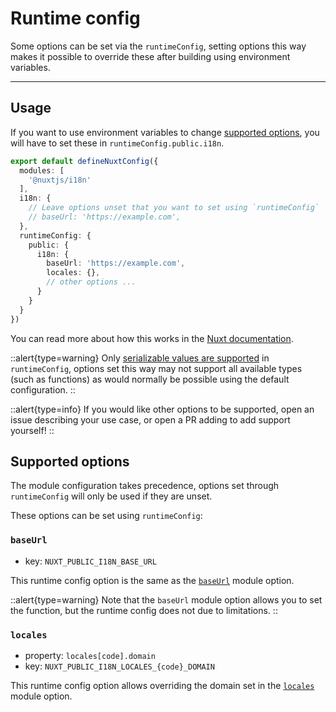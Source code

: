 # Runtime config

Some options can be set via the `runtimeConfig`, setting options this way makes it possible to override these after building using environment variables.

---

## Usage

If you want to use environment variables to change [supported options](#supported-options), you will have to set these in `runtimeConfig.public.i18n`. 

```ts {}[nuxt.config.ts]
export default defineNuxtConfig({
  modules: [
    '@nuxtjs/i18n'
  ],
  i18n: {
    // Leave options unset that you want to set using `runtimeConfig`
    // baseUrl: 'https://example.com',
  },
  runtimeConfig: {
    public: {
      i18n: {
        baseUrl: 'https://example.com',
        locales: {},
        // other options ...
      }
    }
  }
})
```

You can read more about how this works in the [Nuxt documentation](https://nuxt.com/docs/guide/going-further/runtime-config#environment-variables).


::alert{type=warning}
Only [serializable values are supported](https://nuxt.com/docs/guide/going-further/runtime-config#serialization) in `runtimeConfig`, options set this way may not support all available types (such as functions) as would normally be possible using the default configuration.
::

::alert{type=info}
If you would like other options to be supported, open an issue describing your use case, or open a PR adding to add support yourself!
::


## Supported options
The module configuration takes precedence, options set through `runtimeConfig` will only be used if they are unset.

These options can be set using `runtimeConfig`:

### `baseUrl`
* key: `NUXT_PUBLIC_I18N_BASE_URL`

This runtime config option is the same as the [`baseUrl`](./routing#baseUrl) module option. 


::alert{type=warning}
Note that the `baseUrl` module option allows you to set the function, but the runtime config does not due to limitations.
::

### `locales`
* property: `locales[code].domain`
* key: `NUXT_PUBLIC_I18N_LOCALES_{code}_DOMAIN`

This runtime config option allows overriding the domain set in the [`locales`](./routing#locales) module option.
